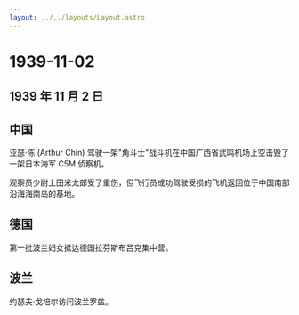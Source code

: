 ```yaml
---
layout: ../../layouts/Layout.astro
---
```


# 1939-11-02

## 1939 年 11 月 2 日

## 中国

亚瑟·陈 (Arthur Chin)
驾驶一架"角斗士"战斗机在中国广西省武鸣机场上空击毁了一架日本海军 C5M
侦察机。

观察员少尉上田米太郎受了重伤，但飞行员成功驾驶受损的飞机返回位于中国南部沿海海南岛的基地。

## 德国

第一批波兰妇女抵达德国拉芬斯布吕克集中营。

## 波兰

约瑟夫·戈培尔访问波兰罗兹。